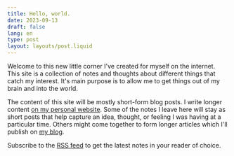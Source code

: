```yaml
---
title: Hello, world.
date: 2023-09-13
draft: false
lang: en
type: post
layout: layouts/post.liquid
---
```


Welcome to this new little corner I've created for myself on the internet. This site is a collection of notes and thoughts about different things that catch my interest. It's main purpose is to allow me to get things out of my brain and into the world.

The content of this site will be mostly short-form blog posts. I write longer content [on my personal website](https://www.fershad.com). Some of the notes I leave here will stay as short posts that help capture an idea, thought, or feeling I was having at a particular time. Others might come together to form longer articles which I'll publish on [my blog](https://www.fershad.com/writing/).

Subscribe to the [RSS feed](/feed/feed.xml) to get the latest notes in your reader of choice.
